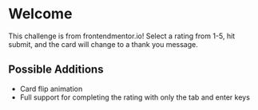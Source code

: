 # Welcome

This challenge is from frontendmentor.io! Select a rating from 1-5, hit submit, and the card will change to a thank you message.

## Possible Additions
 - Card flip animation
 - Full support for completing the rating with only the tab and enter keys